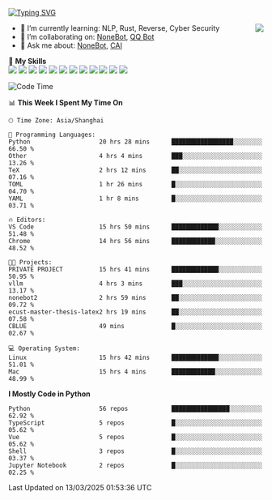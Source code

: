 [![Typing SVG](https://readme-typing-svg.herokuapp.com?size=25&duration=2500&color=8C43EA&vCenter=true&width=200&height=40&lines=Hi+there+%F0%9F%91%8B%F0%9F%8F%BB;I'm+yanyongyu)](https://git.io/typing-svg)

<a href="#">
  <img align="right" src="https://github-readme-stats.vercel.app/api?username=yanyongyu&count_private=true&show_icons=true&bg_color=15,f2f7fd,E0EAFC" />
</a>

- 🌱 I’m currently learning: NLP, Rust, Reverse, Cyber Security
- 👯 I’m collaborating on: [NoneBot](https://github.com/nonebot), [QQ Bot](https://github.com/Mrs4s/go-cqhttp)
- 💬 Ask me about: [NoneBot](https://github.com/nonebot), [CAI](https://github.com/cscs181/CAI)

🌟 **My Skills**  
![](https://img.shields.io/badge/-Python-3e74a2?style=flat-square&logo=Python&logoColor=fff)
![](https://img.shields.io/badge/-TypeScript-3178C6?style=flat-square&logo=TypeScript&logoColor=fff)
![](https://img.shields.io/badge/-Vue-4fc08d?style=flat-square&logo=Vue.js&logoColor=fff)
![](https://img.shields.io/badge/-React-2d98ce?style=flat-square&logo=React&logoColor=fff)
![](https://img.shields.io/badge/-FastAPI-009688?style=flat-square&logo=FastAPI&logoColor=fff)
![](https://img.shields.io/badge/-Linux-000000?style=flat-square&logo=Linux&logoColor=fff)
![](https://img.shields.io/badge/-Docker-2496ED?style=flat-square&logo=Docker&logoColor=fff)
![](https://img.shields.io/badge/-Kubernetes-326CE5?style=flat-square&logo=Kubernetes&logoColor=fff)
![](https://img.shields.io/badge/-GitHub%20Actions-2088FF?style=flat-square&logo=GitHubActions&logoColor=fff)
![](https://img.shields.io/badge/-PostgreSQL-4169E1?style=flat-square&logo=PostgreSQL&logoColor=fff)
![](https://img.shields.io/badge/-Redis-DC382D?style=flat-square&logo=Redis&logoColor=fff)
![](https://img.shields.io/badge/-MongoDB-47A248?style=flat-square&logo=MongoDB&logoColor=fff)

<!--START_SECTION:waka-->
![Code Time](http://img.shields.io/badge/Code%20Time-7%2C356%20hrs%2034%20mins-blue)

📊 **This Week I Spent My Time On** 

```text
🕑︎ Time Zone: Asia/Shanghai

💬 Programming Languages: 
Python                   20 hrs 28 mins      █████████████████░░░░░░░░   66.50 % 
Other                    4 hrs 4 mins        ███░░░░░░░░░░░░░░░░░░░░░░   13.26 % 
TeX                      2 hrs 12 mins       ██░░░░░░░░░░░░░░░░░░░░░░░   07.16 % 
TOML                     1 hr 26 mins        █░░░░░░░░░░░░░░░░░░░░░░░░   04.70 % 
YAML                     1 hr 8 mins         █░░░░░░░░░░░░░░░░░░░░░░░░   03.71 % 

🔥 Editors: 
VS Code                  15 hrs 50 mins      █████████████░░░░░░░░░░░░   51.48 % 
Chrome                   14 hrs 56 mins      ████████████░░░░░░░░░░░░░   48.52 % 

🐱‍💻 Projects: 
PRIVATE PROJECT          15 hrs 41 mins      █████████████░░░░░░░░░░░░   50.95 % 
vllm                     4 hrs 3 mins        ███░░░░░░░░░░░░░░░░░░░░░░   13.17 % 
nonebot2                 2 hrs 59 mins       ██░░░░░░░░░░░░░░░░░░░░░░░   09.72 % 
ecust-master-thesis-latex2 hrs 19 mins       ██░░░░░░░░░░░░░░░░░░░░░░░   07.58 % 
CBLUE                    49 mins             █░░░░░░░░░░░░░░░░░░░░░░░░   02.67 % 

💻 Operating System: 
Linux                    15 hrs 42 mins      █████████████░░░░░░░░░░░░   51.01 % 
Mac                      15 hrs 4 mins       ████████████░░░░░░░░░░░░░   48.99 % 
```

**I Mostly Code in Python** 

```text
Python                   56 repos            ████████████████░░░░░░░░░   62.92 % 
TypeScript               5 repos             █░░░░░░░░░░░░░░░░░░░░░░░░   05.62 % 
Vue                      5 repos             █░░░░░░░░░░░░░░░░░░░░░░░░   05.62 % 
Shell                    3 repos             █░░░░░░░░░░░░░░░░░░░░░░░░   03.37 % 
Jupyter Notebook         2 repos             █░░░░░░░░░░░░░░░░░░░░░░░░   02.25 % 
```




 Last Updated on 13/03/2025 01:53:36 UTC
<!--END_SECTION:waka-->
